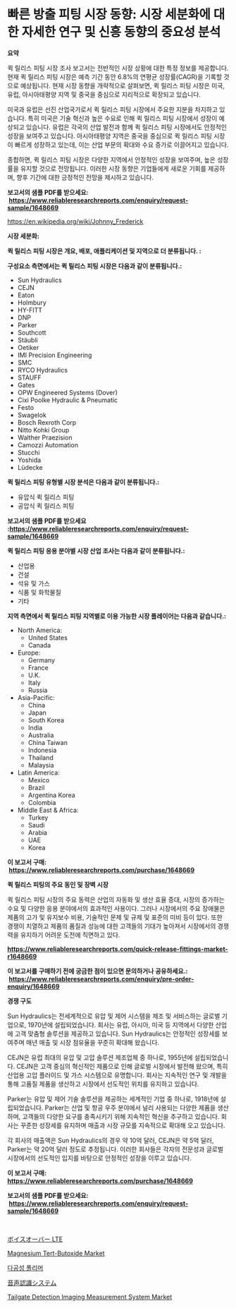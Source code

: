 <p><h1>빠른 방출 피팅 시장 동향: 시장 세분화에 대한 자세한 연구 및 신흥 동향의 중요성 분석</h1></p><p><strong>요약</strong></p>
<p><p>퀵 릴리스 피팅 시장 조사 보고서는 전반적인 시장 상황에 대한 특정 정보를 제공합니다. 현재 퀵 릴리스 피팅 시장은 예측 기간 동안 6.8%의 연평균 성장률(CAGR)을 기록할 것으로 예상됩니다. 현재 시장 동향을 개략적으로 살펴보면, 퀵 릴리스 피팅 시장은 미국, 유럽, 아시아태평양 지역 및 중국을 중심으로 지리적으로 확장되고 있습니다.</p><p>미국과 유럽은 선진 산업국가로서 퀵 릴리스 피팅 시장에서 주요한 지분을 차지하고 있습니다. 특히 미국은 기술 혁신과 높은 수요로 인해 퀵 릴리스 피팅 시장에서 성장이 예상되고 있습니다. 유럽은 각국의 산업 발전과 함께 퀵 릴리스 피팅 시장에서도 안정적인 성장을 보여주고 있습니다. 아시아태평양 지역은 중국을 중심으로 퀵 릴리스 피팅 시장이 빠르게 성장하고 있는데, 이는 산업 부문의 확대와 수요 증가로 이끌어지고 있습니다.</p><p>종합하면, 퀵 릴리스 피팅 시장은 다양한 지역에서 안정적인 성장을 보여주며, 높은 성장률을 유지할 것으로 전망됩니다. 이러한 시장 동향은 기업들에게 새로운 기회를 제공하며, 향후 기간에 대한 긍정적인 전망을 제시하고 있습니다.</p></p>
<p><strong>보고서의 샘플 PDF를 받으세요: &nbsp;<a href="https://www.reliableresearchreports.com/enquiry/request-sample/1648669">https://www.reliableresearchreports.com/enquiry/request-sample/1648669</a></strong></p>
<p><a href="https://en.wikipedia.org/wiki/Johnny_Frederick">https://en.wikipedia.org/wiki/Johnny_Frederick</a></p>
<p><strong>시장 세분화:</strong></p>
<p><strong> 퀵 릴리스 피팅 시장은 개요, 배포, 애플리케이션 및 지역으로 더 분류됩니다. :</strong></p>
<p><strong>구성요소 측면에서는 퀵 릴리스 피팅 시장은 다음과 같이 분류됩니다.:</strong></p>
<p><ul><li>Sun Hydraulics</li><li>CEJN</li><li>Eaton</li><li>Holmbury</li><li>HY-FITT</li><li>DNP</li><li>Parker</li><li>Southcott</li><li>Stäubli</li><li>Oetiker</li><li>IMI Precision Engineering</li><li>SMC</li><li>RYCO Hydraulics</li><li>STAUFF</li><li>Gates</li><li>OPW Engineered Systems (Dover)</li><li>Cixi Poolke Hydraulic & Pneumatic</li><li>Festo</li><li>Swagelok</li><li>Bosch Rexroth Corp</li><li>Nitto Kohki Group</li><li>Walther Praezision</li><li>Camozzi Automation</li><li>Stucchi</li><li>Yoshida</li><li>Lüdecke</li></ul></p>
<p><strong> 퀵 릴리스 피팅 유형별 시장 분석은 다음과 같이 분류됩니다.:</strong></p>
<p><ul><li>유압식 퀵 릴리스 피팅</li><li>공압식 퀵 릴리스 피팅</li></ul></p>
<p><strong>보고서의 샘플 PDF를 받으세요 :<a href="https://www.reliableresearchreports.com/enquiry/request-sample/1648669">https://www.reliableresearchreports.com/enquiry/request-sample/1648669</a></strong></p>
<p><strong> 퀵 릴리스 피팅 응용 분야별 시장 산업 조사는 다음과 같이 분류됩니다.:</strong></p>
<p><ul><li>산업용</li><li>건설</li><li>석유 및 가스</li><li>식품 및 화학물질</li><li>기타</li></ul></p>
<p><strong>지역 측면에서 퀵 릴리스 피팅 지역별로 이용 가능한 시장 플레이어는 다음과 같습니다.:</strong></p>
<p><ul>
    <li>
        North America:
        <ul>
            <li>United States</li>
            <li>Canada</li>
        </ul>
    </li>
    <li>
        Europe:
        <ul>
            <li>Germany</li>
            <li>France</li>
            <li>U.K.</li>
            <li>Italy</li>
            <li>Russia</li>
        </ul>
    </li>
    <li>
        Asia-Pacific:
        <ul>
            <li>China</li>
            <li>Japan</li>
            <li>South Korea</li>
            <li>India</li>
            <li>Australia</li>
            <li>China Taiwan</li>
            <li>Indonesia</li>
            <li>Thailand</li>
            <li>Malaysia</li>
        </ul>
    </li>
    <li>
        Latin America:
        <ul>
            <li>Mexico</li>
            <li>Brazil</li>
            <li>Argentina Korea</li>
            <li>Colombia</li>
        </ul>
    </li>
    <li>
        Middle East & Africa:
        <ul>
            <li>Turkey</li>
            <li>Saudi</li>
            <li>Arabia</li>
            <li>UAE</li>
            <li>Korea</li>
        </ul>
    </li>
    </ul></p>
<p><strong>이 보고서 구매: &nbsp;<a href="https://www.reliableresearchreports.com/purchase/1648669">https://www.reliableresearchreports.com/purchase/1648669</a></strong></p>
<p><strong>퀵 릴리스 피팅의 주요 동인 및 장벽 시장</strong></p>
<p><p>퀵 릴리스 피팅 시장의 주요 동력은 산업의 자동화 및 생산 효율 증대, 시장의 증가하는 수요 및 다양한 응용 분야에서의 효과적인 사용이다. 그러나 시장에서의 주요 장애물은 제품의 고가 및 유지보수 비용, 기술적인 문제 및 규제 및 표준의 미비 등이 있다. 또한 경쟁이 치열하고 제품의 품질과 성능에 대한 고객들의 기대가 높아져서 시장에서의 경쟁력을 유지하기 어려운 도전에 직면하고 있다.</p></p>
<p><strong><a href="https://www.reliableresearchreports.com/quick-release-fittings-market-r1648669">https://www.reliableresearchreports.com/quick-release-fittings-market-r1648669</a></strong></p>
<p><strong>이 보고서를 구매하기 전에 궁금한 점이 있으면 문의하거나 공유하세요.: &nbsp;<a href="https://www.reliableresearchreports.com/enquiry/pre-order-enquiry/1648669">https://www.reliableresearchreports.com/enquiry/pre-order-enquiry/1648669</a></strong></p>
<p><strong>경쟁 구도</strong></p>
<p><p>Sun Hydraulics는 전세계적으로 유압 및 제어 시스템을 제조 및 서비스하는 글로벌 기업으로, 1970년에 설립되었습니다. 회사는 유럽, 아시아, 미국 등 지역에서 다양한 산업에 고객 맞춤형 솔루션을 제공하고 있습니다. Sun Hydraulics는 안정적인 성장세를 보여주며 매년 매출 및 시장 점유율을 꾸준히 확대해 왔습니다. </p><p>CEJN은 유럽 최대의 유압 및 고압 솔루션 제조업체 중 하나로, 1955년에 설립되었습니다. CEJN은 고객 중심의 혁신적인 제품으로 인해 글로벌 시장에서 발전해 왔으며, 특히 산업용 고압 플러이드 및 가스 시스템으로 유명합니다. 회사는 지속적인 연구 및 개발을 통해 고품질 제품을 생산하고 시장에서 선도적인 위치를 유지하고 있습니다. </p><p>Parker는 유압 및 제어 기술 솔루션을 제공하는 세계적인 기업 중 하나로, 1918년에 설립되었습니다. Parker는 산업 및 항공 우주 분야에서 널리 사용되는 다양한 제품을 생산하며, 고객들의 다양한 요구를 충족시키기 위해 지속적인 혁신을 추구하고 있습니다. 회사는 꾸준한 성장세를 유지하며 매출과 시장 규모를 지속적으로 확대해 오고 있습니다. </p><p>각 회사의 매출액은 Sun Hydraulics의 경우 약 10억 달러, CEJN은 약 5억 달러, Parker는 약 20억 달러 정도로 추정됩니다. 이러한 회사들은 각자의 전문성과 글로벌 시장에서의 선도적인 입지를 바탕으로 안정적인 성장을 이루고 있습니다.</p></p>
<p><strong>이 보고서 구매: &nbsp; <a href="https://www.reliableresearchreports.com/purchase/1648669">https://www.reliableresearchreports.com/purchase/1648669</a></strong></p>
<p><strong>보고서의 샘플 PDF를 받으세요: &nbsp;<a href="https://www.reliableresearchreports.com/enquiry/request-sample/1648669">https://www.reliableresearchreports.com/enquiry/request-sample/1648669</a></strong><strong></strong></p>
<p>&nbsp;</p>
<p><p><a href="https://github.com/RandallRunte2023/Market-Research-Report-List-2/blob/main/481629420772.md">ボイスオーバー LTE</a></p><p><a href="https://github.com/valeriecruz651/Market-Research-Report-List-1/blob/main/magnesium-tert-butoxide-market.md">Magnesium Tert-Butoxide Market</a></p><p><a href="https://github.com/LuckeyCorbin/Market-Research-Report-List-2/blob/main/726938528299.md">다공성 폴리머</a></p><p><a href="https://github.com/DanykaKilback/Market-Research-Report-List-2/blob/main/335914520773.md">音声認識システム</a></p><p><a href="https://issuu.com/reportprime-2/docs/tailgate-detection-imaging-measurement-system-mark">Tailgate Detection Imaging Measurement System Market</a></p></p>